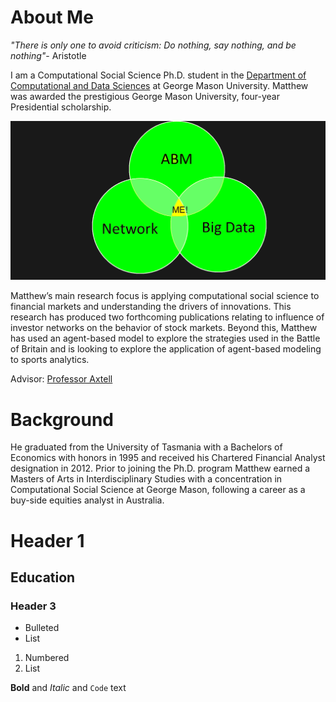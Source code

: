 # About Me

_"There is only one to avoid criticism: Do nothing, say nothing, and be nothing"_- Aristotle 


I am a Computational Social Science Ph.D. student in the [Department of Computational and Data Sciences](https://cos.gmu.edu/cds/academic-programs/) at George Mason University. Matthew was awarded the prestigious George Mason University, four-year Presidential scholarship. 

![me](websiteimages/Picture1.png)

Matthew’s main research focus is applying computational social science to financial markets and understanding the drivers of innovations. This research has produced two forthcoming publications relating to influence of investor networks on the behavior of stock markets. Beyond this, Matthew has used an agent-based model to explore the strategies used in the Battle of Britain and is looking to explore the application of agent-based modeling to sports analytics.

 

Advisor: [Professor Axtell](http://www.css.gmu.edu/~axtell/Rob/Home.html)

# Background

He graduated from the University of Tasmania with a Bachelors of Economics with honors in 1995 and received his Chartered Financial Analyst designation in 2012. Prior to joining the Ph.D. program Matthew earned a Masters of Arts in Interdisciplinary Studies with a concentration in Computational Social Science at George Mason, following a career as a buy-side equities analyst in Australia.

# Header 1
## Education
### Header 3

- Bulleted
- List

1. Numbered
2. List




**Bold** and _Italic_ and `Code` text


